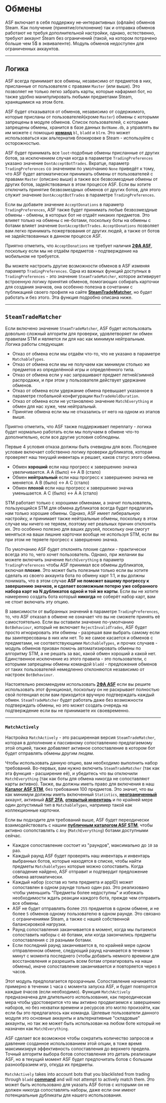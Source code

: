 # Обмены

ASF включает в себя поддержку не-интерактивных (офлайн) обменов Steam. Как получение (принятие/отклонение) так и отправка обменов работают не требуя дополнительной настройки, однако, естественно, требуют аккаунт Steam без ограничений (такой, на котором потрачено больше чем 5$ в эквиваленте). Модуль обменов недоступен для ограниченных аккаунтов.

* * *

## Логика

ASF всегда принимает все обмены, независимо от предметов в них, присланные от пользователя с правами `Master` (или выше). Это позволяет не только легко забрать карты, которые нафармил бот, но также удобно манипулировать любыми предметами Steam, хранящимися на этом боте.

ASF будет отказыватся от обменов, независимо от содержимого, которые присланы от пользователей(кроме `Master`) обмены с которыми запрещены в модуле обменов. Список пользователей, с которыми запрещены обмены, хранится в базе данных `BotName.db`, а управлять вы им можете с помощью **[команд](https://github.com/JustArchiNET/ArchiSteamFarm/wiki/Commands-ru-RU)** `bl`, `bladd` и `blrm`. Это может использоваться как альтернатив блокировке в Steam - используйте с осторожностью.

ASF будет принимать все `loot`-подобные обмены присланные от других ботов, за исключением случая когда в параметре `TradingPreferences` указано значение `DontAcceptBotTrades`. Вкратце, параметр `TradingPreferences` со значением по умолчанию `None` приведёт к тому, что ASF будет автоматически принимать обмены от пользователей с правами `Master` (описано выше) а также все безвозмездные обмены от других ботов, задействованых в этом процессе ASF. Если вы хотите отключить принятие безвозмездных обменов от других ботов, для этого служит значение `DontAcceptBotTrades` в параметре `TradingPreferences`.

Если вы добавите значение `AcceptDonations` в параметр `TradingPreferences`, ASF также будет принимать любые безвозмездные обмены - обмены, в которых бот не отдаёт никаких предметов. Это влияет только на обмены с не-ботами, поскольку боты на обмены с ботами влияет значение `DontAcceptBotTrades`. `AcceptDonations` позволяет вам легко принимать пожертвования от других людей, а также от ботов не задействованных в данном процессе ASF.

Приятно отметить, что `AcceptDonations` не требует наличия **[2ФА ASF](https://github.com/JustArchiNET/ArchiSteamFarm/wiki/Two-factor-authentication-ru-RU)**, поскольку если мы не отдаём предметов - подтверждение на мобильном не требуется.

Вы можете настроить другие возможности обменов в ASF изменяя параметр `TradingPreferences`. Одна из важных функций доступных в `TradingPreferences` - это значение `SteamTradeMatcher`, которое активирует встроенную логику принятия обменов, помогающих собирать карточки для создания значков, она особенно полезна в сочетании с публикацией своего профиля на сайте **[SteamTradeMatcher](https://www.steamtradematcher.com)**, но будет работать и без этого. Эта функция подробно описана ниже.

* * *

## `SteamTradeMatcher`

Если включено значение `SteamTradeMatcher`, ASF будет использовать довольно сложный алгоритм для проверки, удовлетворяет ли обмен правилам STM и является ли для нас как минимум нейтральным. Логика работы следующая:

- Отказ от обмена если мы отдаём что-то, что не указано в параметре `MatchableTypes`.
- Отказ от обмена если мы не получаем как минимум столько же предметов из определённой игры и определённого типа.
- Отказ от обмена если у нас запрашивают предмет летней/зимней распродажи, и при этом у пользователя действует удержание обменов.
- Отказ от обмена если удержание обмена превышает указанное в параметре глобальной конфигурации `MaxTradeHoldDuration`.
- Отказ от обмена если не установлено значение `MatchEverything` и обмен для нас хуже, чем нейтральный.
- Принятие обмена если мы не отказались от него на одном из этапов выше.

Приятно отметить, что ASF также поддерживает переплату - логика будет нормально работать если мы получаем в обмене что-то дополнительно, если все другие условия соблюдены.

Первые 4 условия отказа должны быть очевидны для всех. Последнее условие включает собственно логику проверки дубликатов, которая проверяет наш текущий инвентарь и решает, каков статус этого обмена.

- Обмен **хороший** если наш прогресс к завершению значка увеличивается. A A (было) <-> A B (стало)
- Обмен **нейтральный** если наш прогресс к завершению значка не меняется. A B (было) <-> A C (стало)
- Обмен **плохой** если наш прогресс к завершению значка уменьшается. A C (было) <-> A A (стало)

STM работает только с хорошими обменами, а значит пользователь, пользующийся STM для обмена дубликатов всегда будет предлагать нам только хорошие обмены. Однако, ASF имеет либеральную настройку, и принимает также нейтральные обмены, поскольку в этом случае мы ничего не теряем, поэтому нет реальных причин отклонять их. Это особенно полезно для ваших друзей, поскольку они смогут меняться на ваши лишние карточки вообще не используя STM, если вы при этом не теряете прогресс к завершению значка.

По умолчанию ASF будет отклонять плохие сделки - практически всегда это то, чего хочет пользователь. Однако, при желании вы можете включить значение `MatchEverything` в параметр `TradingPreferences` чтобы ASF принимал все обмены дубликатов, включая **плохие**. Это может быть полезным только если вы хотите сделать из своего аккаунта бота по обмену карт 1:1, и вы должны понимать, что в этом случае **ASF не поможет вашему прогрессу к завершению значков, и сделает возможным потерю уже собранного набора карт на N дубликатов одной и той же карты**. Если вы не хотите намеренно создать бота который **никогда** не соберёт набор карт, вам не стоит включать эту опцию.

В зависимости от выбранных значений в параметре `TradingPreferences`, то, что ASF отказал в обмене не означает что вы не сможете принять её самостоятельно. Если вы оставили значение по-умолчанию `BotBehaviour`, который не включает `RejectInvalidTrades`, ASF будет просто игнорировать эти обмены - разрешая вам выбрать самому если вы заинтересованы в них или нет. То же самое касается и обменов с предметами, не соответствующими `MatchableTypes`, и прочих случаев - модуль обменов призван помочь автоматизировать обмены по алгоритму STM, а не решать за вас, какой обмен хороший а какой нет. Единственное исключение из этого правила - это пользователи, с которыми запрещены обмены командой `bladd` - предложения обменов от таких пользователей немедленно отклоняются независимо от настроек `BotBehaviour`.

Настоятельно рекомендуем использовать **[2ФА ASF](https://github.com/JustArchiNET/ArchiSteamFarm/wiki/Two-factor-authentication-ru-RU)** если вы решите использовать этот функционал, поскольку он не раскрывает полностью свой потенциал если вам приходится вручную подтверждать каждый обмен. `SteamTradeMatcher` будет работать даже без возможности подтверждать обмены, но это может создать очередь на подтверждение если вы не принимаете их своевременно.

* * *

### `MatchActively`

Настройка `MatchActively` - это расширенная версия `SteamTradeMatcher`, которая в дополнение к пассивному сопоставлению предлагаемому этой опцией, также добавляет активное сопоставление в котором бот будет отправлять обмены другим людям.

Чтобы использовать данную опцию, вам необходимо выполнить набор требований. Во-первых, вам нужно включить `SteamTradeMatcher` (так как эта функция - расширение её), и убедитесь что вы отключили `MatchEverything` (так как боты для обмена никогда не сопоставляют карты активно). Также, вы должны иметь право для включения в наш **[Каталог ASF STM](https://github.com/JustArchiNET/ArchiSteamFarm/wiki/Statistics#current-privacy-policy)**, без требования 100 предметов. Это значит, что вы как минимум должны иметь включенный `Statistics`, **[неограниченный](https://support.steampowered.com/kb_article.php?ref=3330-IAGK-7663)** аккаунт, активный **[ASF 2FA](https://github.com/JustArchiNET/ArchiSteamFarm/wiki/Two-factor-authentication#asf-2fa)**, **[открытый инвентарь](https://steamcommunity.com/my/edit/settings)** и по крайней мере один допустимый тип в `MatchableTypes`, например такой как коллекционные карточки.

Если вы подходите для требований выше, ASF будет переодически взаимодействовать с нашим **[публичным каталогом ASF STM](https://github.com/JustArchiNET/ArchiSteamFarm/wiki/Statistics#public-asf-stm-listing)**, чтобы активно сопопставлять с `Any` (`MatchEverything`) ботами доступными сейчас.

- Каждое сопоставление состоит из "раундов", максимально до `10` за раз.
- Каждый раунд ASF будет проверять наш инвентарь и инвентарь выбранных ботов, которые находятся в списке, чтобы найти предметы `MatchableTypes` которые можно сопоставить. Когда совпадение найдено, ASF отправит и подтвердит предложение обмена автоматически.
- Каждый набор (состав из типа предмета и appID) может cопоставлен в одном раунде только один раз. Это реализовано чтобы уменьшить "Предметы более недоступны" и избежать необходимости ждать реакции каждого бота, прежде чем отправить все обмены.
- ASF не будет отправлять более `255` предметов в одном обмене, и не более `5` обменов одному пользователю в одном раунде. Это связано с ограничениями Steam, а также с нашей собственной балансировкой нагрузки.
- Раунд сопоставления заканчивается в момент, когда мы пытаемся сопоставить наборы с `40` ботами, или когда закончились предметы сопоставления с `20` разными ботами.
- Если последний раунд заканчивается в, по крайней мере одном отправленном обмене, следующий раунд начинается в течении `5` минут с момента последнего (чтобы добавить немного времени для восстановления и разрешить всем ботам отреагировать на наши обмены), иначе сопоставление заканчивается и повторяется через `8` часов.

Этот модуль предполагается прозрачным. Сопоставление начинается примерно в течении `1` часа с момента запуска ASF, и будет повторятся каждые `8`часов (если необходимо). Функция `MatchActively` предназначена для длительного использования, как переодическая мера чтобы удостоверится что мы активно продвигаемся к завершению наборов, но без нехватки времени и ресурсов это могло произойти, как если бы это предлагалось как команда. Целевые пользователи данного модуля это основные аккаунты и альтернативные "складовые" аккаунты, но так же может быть использован на любом боте который не назначен как `MatchEverything`.

ASF сделает все возможное чтобы сократить количество запросов и давление созданное использованием этой опции, в тоже время максимизируя эффективность сопоставления до верхнего предела. Точный алгоритм выбора ботов сопоставления это деталь реализации ASF, но в текущий момент ASF будет предпочитать ботов с большим разнообразием игр, откуда их предметы.

`MatchActively` takes into account bots that you blacklisted from trading through `bladd` **[command](https://github.com/JustArchiNET/ArchiSteamFarm/wiki/Commands)** and will not attempt to actively match them. Это может быть использовано для указать ASF ботов с которыми он не должен никогда сопоставлять наборы, даже если они имеют потенциальные дубликаты для нашего использования.